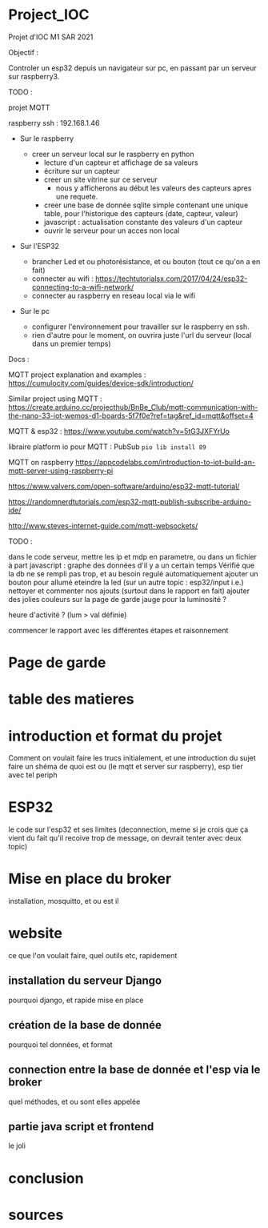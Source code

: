 # Project_IOC
Projet d'IOC M1 SAR 2021

Objectif : 

Controler un esp32 depuis un navigateur sur pc, en passant par un serveur sur raspberry3.

TODO :

projet MQTT

raspberry ssh : 192.168.1.46

- Sur le raspberry

  - creer un serveur local sur le raspberry en python
    - lecture d'un capteur et affichage de sa valeurs
    - écriture sur un capteur
    - creer un site vitrine sur ce serveur 
      - nous y afficherons au début les valeurs des capteurs apres une requete.
    - creer une base de donnée sqlite simple contenant une unique table, pour l'historique des capteurs (date, capteur, valeur)
    - javascript : actualisation constante des valeurs d'un capteur
    - ouvrir le serveur pour un acces non local
  
- Sur l'ESP32

  - brancher Led et ou photorésistance, et ou bouton (tout ce qu'on a en fait)
  - connecter au wifi : https://techtutorialsx.com/2017/04/24/esp32-connecting-to-a-wifi-network/
  - connecter au raspberry en reseau local via le wifi

- Sur le pc

  - configurer l'environnement pour travailler sur le raspberry en ssh.
  - rien d'autre pour le moment, on ouvrira juste l'url du serveur (local dans un premier temps)


Docs :

MQTT project explanation and examples :
  https://cumulocity.com/guides/device-sdk/introduction/

Similar project using MQTT : 
   https://create.arduino.cc/projecthub/BnBe_Club/mqtt-communication-with-the-nano-33-iot-wemos-d1-boards-5f7f0e?ref=tag&ref_id=mqtt&offset=4
  
MQTT & esp32 :
 https://www.youtube.com/watch?v=5tG3JXFYrUo

libraire platform io pour MQTT : PubSub `pio lib install 89`

MQTT on raspberry
   https://appcodelabs.com/introduction-to-iot-build-an-mqtt-server-using-raspberry-pi

https://www.valvers.com/open-software/arduino/esp32-mqtt-tutorial/

https://randomnerdtutorials.com/esp32-mqtt-publish-subscribe-arduino-ide/

http://www.steves-internet-guide.com/mqtt-websockets/


TODO : 

dans le code serveur, mettre les ip et mdp en parametre, ou dans un fichier à part
javascript : graphe des données d'il y a un certain temps
Vérifié que la db ne se rempli pas trop, et au besoin regulé automatiquement
ajouter un bouton pour allumé eteindre la led (sur un autre topic : esp32/input i.e.)
nettoyer et commenter nos ajouts (surtout dans le rapport en fait)
ajouter des jolies couleurs sur la page de garde
jauge pour la luminosité ?

heure d'activité ? (lum > val définie)

commencer le rapport avec les différentes étapes et raisonnement





# Page de garde

# table des matieres


# introduction et format du projet 

Comment on voulait faire les trucs initialement, et une introduction du sujet
faire un shéma de quoi est ou (le mqtt et server sur raspberry), esp tier avec tel periph

# ESP32

le code sur l'esp32 et ses limites (deconnection, meme si je crois que ça vient du fait qu'il recoive trop de message, on devrait tenter avec deux topic)


# Mise en place du broker

installation, mosquitto, et ou est il

# website

ce que l'on voulait faire, quel outils etc, rapidement

## installation du serveur Django

pourquoi django, et rapide mise en place

## création de la base de donnée

pourquoi tel données, et format

## connection entre la base de donnée et l'esp via le broker

quel méthodes, et ou sont elles appelée

## partie java script et frontend

le joli

# conclusion

# sources
